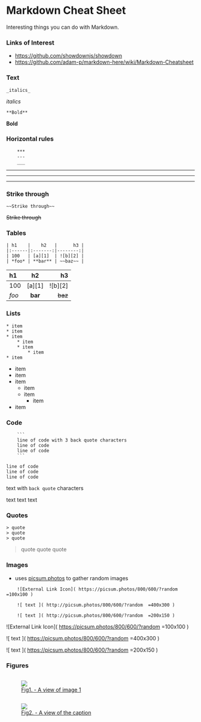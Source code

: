 # Markdown Cheat Sheet


Interesting things you can do with Markdown.


### Links of Interest

* <https://github.com/showdownjs/showdown>
* <https://github.com/adam-p/markdown-here/wiki/Markdown-Cheatsheet>

### Text

	_italics_

_italics_

	**Bold**

**Bold**




### Horizontal rules

```
	***
	---
	___
```

***

---

___



### Strike through

```
~~Strike through~~
```
~~Strike through~~



### Tables
```
| h1    |    h2   |      h3 |
|:------|:-------:|--------:|
| 100   | [a][1]  | ![b][2] |
| *foo* | **bar** | ~~baz~~ |
```

| h1    |    h2   |      h3 |
|:------|:-------:|--------:|
| 100   | [a][1]  | ![b][2] |
| *foo* | **bar** | ~~baz~~ |


### Lists

```
* item
* item
* item
	* item
	* item
		* item
* item
```

* item
* item
* item
	* item
	* item
		* item
* item





### Code

```
	```
	line of code with 3 back quote characters
	line of code
	line of code
	```
```

	line of code
	line of code
	line of code

text with ```back quote``` characters

text text text


### Quotes

```
> quote
> quote
> quote
```

> quote
> quote
> quote


### Images

* uses [picsum.photos]( https://picsum.photos ) to gather random images

````
	![External Link Icon]( https://picsum.photos/800/600/?random =100x100 )

	![ text ]( http://picsum.photos/800/600/?random  =400x300 )

	![ text ]( http://picsum.photos/800/600/?random  =200x150 )
````

![External Link Icon]( https://picsum.photos/800/600/?random =100x100 )

![ text ]( https://picsum.photos/800/600/?random =400x300 )

![ text ]( https://picsum.photos/800/600/?random =200x150 )


### Figures

<figure style=display:inline-block; >
<a href=http://google.com >
<img src="http:///picsum.photos/200/200/" >
<figcaption>Fig1. - A view of image 1</figcaption>
<a>
</figure>

<figure style=display:inline-block; >
<a href=http://google.com ><img src="http://picsum.photos/200/200/" >
<figcaption>Fig2. - A view of the caption</figcaption>
</a>
</figure>


<div hidden >
### Footers

<br>

***

<center title="dingbat" >

# <a href=javascript:window.scrollTo(0,0); style=text-decoration:none; >❦</a>
</center>

<center title="dingbat" >
# <span onclick=window.scrollTo(0,0); style=cursor:pointer; >❦</span>
</center>

<center title="dingbat" >
## <a href=javascript:content.scrollTop=0; >❦</a>
</center>

<center title="dingbat" >
# <a href=javascript:window.scrollTop=0; style=text-decoration:none; >❦</a>
</center>

<hr>

<div>